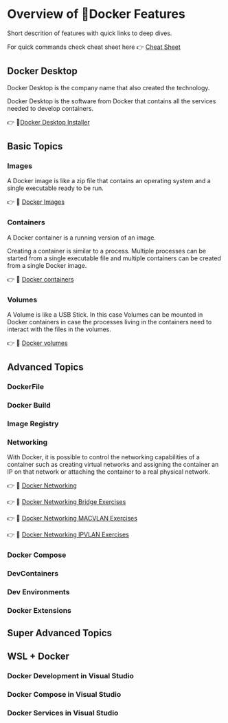 # Overview of :whale2:Docker Features

Short descrition of features with quick links to deep dives.

For quick commands check cheat sheet here :point_right: [Cheat Sheet](Cheatsheet.md) 

## Docker Desktop

Docker Desktop is the company name that also created the technology.

Docker Desktop is the software from Docker that contains 
all the services needed to develop containers.

:point_right: :link:[Docker Desktop Installer](https://docs.docker.com/desktop/windows/install/)

## Basic Topics

### Images

A Docker image is like a zip file that contains an operating system and a single executable ready to be run.

:point_right: :link: [Docker Images](Images.md)

### Containers

A Docker container is a running version of an image.

Creating a container is similar to a process. Multiple processes can be started from a single executable file and multiple containers can be created from a single Docker image.

:point_right: :link: [Docker containers](Containers.md)

### Volumes

A Volume is like a USB Stick. In this case Volumes can be mounted in Docker containers in case the processes living in the containers need to interact with the files in the volumes. 

:point_right: :link: [Docker volumes](Volumes.md)


## Advanced Topics

### DockerFile

### Docker Build

### Image Registry

### Networking

With Docker, it is possible to control the networking capabilities of a container 
such as creating virtual networks and assigning the container an IP on that network or 
attaching the container to a real physical network.

:point_right: :link: [Docker Networking](Networking.md)

:point_right: :link: [Docker Networking Bridge Exercises](Networking/Bridge_Exercises.md)

:point_right: :link: [Docker Networking MACVLAN Exercises](Networking/MACVLAN_Exercises.md)

:point_right: :link: [Docker Networking IPVLAN Exercises](Networking/IPVLAN_Exercises.md)

### Docker Compose

### DevContainers

### Dev Environments

### Docker Extensions

## Super Advanced Topics

## WSL + Docker

### Docker Development in Visual Studio

### Docker Compose in Visual Studio

### Docker Services in Visual Studio